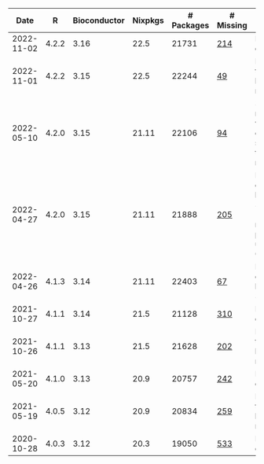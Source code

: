 | Date | R | Bioconductor | Nixpkgs | # Packages | # Missing | Comment |
| ---- | - | ------------ | ------- | ---------- | --------- | ------- |
2022-11-02 | 4.2.2 | 3.16 | 22.5| 21731 | [214](filtered_2022-11-02.md) | Initial release date
2022-11-01 | 4.2.2 | 3.15 | 22.5| 22244 | [49](filtered_2022-11-01.md) | Final date of this bioconductor release
2022-05-10 | 4.2.0 | 3.15 | 21.11| 22106 | [94](filtered_2022-05-10.md) | 3.15 was rereleased with many changes soon after the initial release
2022-04-27 | 4.2.0 | 3.15 | 21.11| 21888 | [205](filtered_2022-04-27.md) | Initial release of bioconductor 3.15 (missing many packages, use 2022-05-10)
2022-04-26 | 4.1.3 | 3.14 | 21.11| 22403 | [67](filtered_2022-04-26.md) | Final release of bioconductor 3.14
2021-10-27 | 4.1.1 | 3.14 | 21.5| 21128 | [310](filtered_2021-10-27.md) | Initial release date
2021-10-26 | 4.1.1 | 3.13 | 21.5| 21628 | [202](filtered_2021-10-26.md) | Final date of this bioconductor release
2021-05-20 | 4.1.0 | 3.13 | 20.9| 20757 | [242](filtered_2021-05-20.md) | Initial release date
2021-05-19 | 4.0.5 | 3.12 | 20.9| 20834 | [259](filtered_2021-05-19.md) | Final date of this bioconductor release
2020-10-28 | 4.0.3 | 3.12 | 20.3| 19050 | [533](filtered_2020-10-28.md) | Initial release date